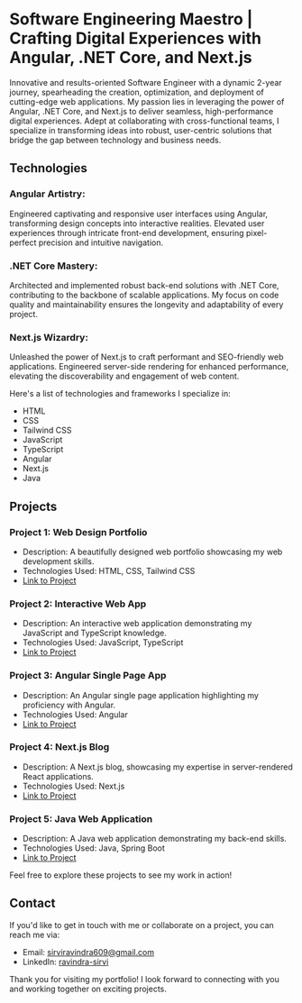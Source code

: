 # Software Engineering Maestro | Crafting Digital Experiences with Angular, .NET Core, and Next.js


Innovative and results-oriented Software Engineer with a dynamic 2-year journey, spearheading the creation, optimization, and deployment of cutting-edge web applications. My passion lies in leveraging the power of Angular, .NET Core, and Next.js to deliver seamless, high-performance digital experiences. Adept at collaborating with cross-functional teams, I specialize in transforming ideas into robust, user-centric solutions that bridge the gap between technology and business needs.


## Technologies
### Angular Artistry: 
Engineered captivating and responsive user interfaces using Angular, transforming design concepts into interactive realities. Elevated user experiences through intricate front-end development, ensuring pixel-perfect precision and intuitive navigation.

### .NET Core Mastery: 
Architected and implemented robust back-end solutions with .NET Core, contributing to the backbone of scalable applications. My focus on code quality and maintainability ensures the longevity and adaptability of every project.

### Next.js Wizardry: 
Unleashed the power of Next.js to craft performant and SEO-friendly web applications. Engineered server-side rendering for enhanced performance, elevating the discoverability and engagement of web content.

Here's a list of technologies and frameworks I specialize in:

- HTML
- CSS
- Tailwind CSS
- JavaScript
- TypeScript
- Angular
- Next.js
- Java

## Projects

### Project 1: Web Design Portfolio

- Description: A beautifully designed web portfolio showcasing my web development skills.
- Technologies Used: HTML, CSS, Tailwind CSS
- [Link to Project](#)

### Project 2: Interactive Web App

- Description: An interactive web application demonstrating my JavaScript and TypeScript knowledge.
- Technologies Used: JavaScript, TypeScript
- [Link to Project](#)

### Project 3: Angular Single Page App

- Description: An Angular single page application highlighting my proficiency with Angular.
- Technologies Used: Angular
- [Link to Project](#)

### Project 4: Next.js Blog

- Description: A Next.js blog, showcasing my expertise in server-rendered React applications.
- Technologies Used: Next.js
- [Link to Project](#)

### Project 5: Java Web Application

- Description: A Java web application demonstrating my back-end skills.
- Technologies Used: Java, Spring Boot
- [Link to Project](#)

Feel free to explore these projects to see my work in action!

## Contact

If you'd like to get in touch with me or collaborate on a project, you can reach me via:

- Email: [sirviravindra609@gmail.com](mailto:sirviravindra609@gmail.com)
- LinkedIn: [ravindra-sirvi](https://www.linkedin.com/in/ravindra-sirvi-a3a260187/)

Thank you for visiting my portfolio! I look forward to connecting with you and working together on exciting projects.
